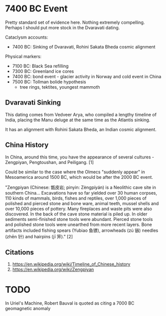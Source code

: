 # 7400 BC Event

Pretty standard set of evidence here. Nothing extremely compelling. Perhaps I should put more stock in the Dvaravati dating.

Cataclysm accounts:
- 7400 BC: Sinking of Dvaravati, Rohini Sakata Bheda cosmic alignment

Physical markers:
- 7100 BC: Black Sea refilling
- 7300 BC: Greenland ice cores
- 7400 BC: bond event - glacier activity in Norway and cold event in China
- 7500 BC: Tollman bolide hypothesis
	- tree rings, tektites, youngest mammoth

## Dvaravati Sinking

This dating comes from Vedveer Arya, who compiled a lengthy timeline of India, placing the Manu deluge at the same time as the Atlantis sinking.

It has an alignment with Rohini Sakata Bheda, an Indian cosmic alignment.

## China History

In China, around this time, you have the appearance of several cultures - Zengpiyan, Pengtoushan, and Peiligang. [1]

Could be similar to the case where the Olmecs "suddenly appear" in Mesoamerica around 1500 BC, which would be after the 2000 BC event.

"Zengpiyan (Chinese: 甑皮岩; pinyin: Zèngpíyán) is a Neolithic cave site in southern China... Excavations have so far yielded over 30 human corpses, 110 kinds of mammals, birds, fishes and reptiles, over 1,000 pieces of polished and pierced stone and bone ware, animal teeth, mussel shells and over 10,000 pieces of pottery. Many fireplaces and waste pits were also discovered. In the back of the cave stone material is piled up. In older sediments semi-finished stone tools were abundant. Pierced stone tools and polished stone tools were unearthed from more recent layers. Bone artifacts included fishing spears (Yubiao 鱼镖), arrowheads (zú 镞) needles (zhēn 针) and hairpins (jī 笄)." [2]

## Citations

1. https://en.wikipedia.org/wiki/Timeline_of_Chinese_history
2. https://en.wikipedia.org/wiki/Zengpiyan

# TODO

In Uriel's Machine, Robert Bauval is quoted as citing a 7000 BC geomagnetic anomaly
